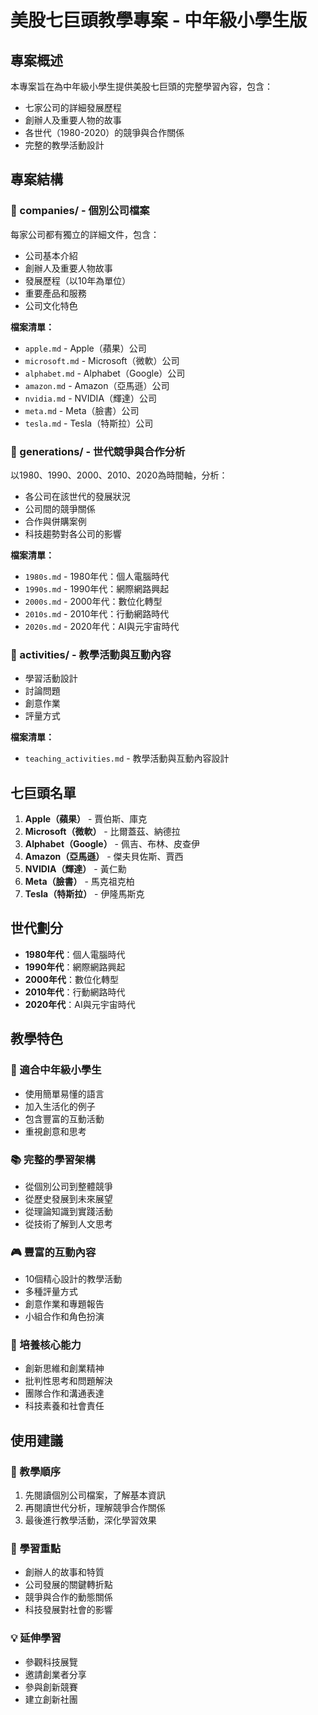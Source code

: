 # 美股七巨頭教學專案 - 中年級小學生版

## 專案概述
本專案旨在為中年級小學生提供美股七巨頭的完整學習內容，包含：
- 七家公司的詳細發展歷程
- 創辦人及重要人物的故事
- 各世代（1980-2020）的競爭與合作關係
- 完整的教學活動設計

## 專案結構

### 📁 companies/ - 個別公司檔案
每家公司都有獨立的詳細文件，包含：
- 公司基本介紹
- 創辦人及重要人物故事
- 發展歷程（以10年為單位）
- 重要產品和服務
- 公司文化特色

**檔案清單：**
- `apple.md` - Apple（蘋果）公司
- `microsoft.md` - Microsoft（微軟）公司
- `alphabet.md` - Alphabet（Google）公司
- `amazon.md` - Amazon（亞馬遜）公司
- `nvidia.md` - NVIDIA（輝達）公司
- `meta.md` - Meta（臉書）公司
- `tesla.md` - Tesla（特斯拉）公司

### 📁 generations/ - 世代競爭與合作分析
以1980、1990、2000、2010、2020為時間軸，分析：
- 各公司在該世代的發展狀況
- 公司間的競爭關係
- 合作與併購案例
- 科技趨勢對各公司的影響

**檔案清單：**
- `1980s.md` - 1980年代：個人電腦時代
- `1990s.md` - 1990年代：網際網路興起
- `2000s.md` - 2000年代：數位化轉型
- `2010s.md` - 2010年代：行動網路時代
- `2020s.md` - 2020年代：AI與元宇宙時代

### 📁 activities/ - 教學活動與互動內容
- 學習活動設計
- 討論問題
- 創意作業
- 評量方式

**檔案清單：**
- `teaching_activities.md` - 教學活動與互動內容設計

## 七巨頭名單
1. **Apple（蘋果）** - 賈伯斯、庫克
2. **Microsoft（微軟）** - 比爾蓋茲、納德拉
3. **Alphabet（Google）** - 佩吉、布林、皮查伊
4. **Amazon（亞馬遜）** - 傑夫貝佐斯、賈西
5. **NVIDIA（輝達）** - 黃仁勳
6. **Meta（臉書）** - 馬克祖克柏
7. **Tesla（特斯拉）** - 伊隆馬斯克

## 世代劃分
- **1980年代**：個人電腦時代
- **1990年代**：網際網路興起
- **2000年代**：數位化轉型
- **2010年代**：行動網路時代
- **2020年代**：AI與元宇宙時代

## 教學特色

### 🎯 適合中年級小學生
- 使用簡單易懂的語言
- 加入生活化的例子
- 包含豐富的互動活動
- 重視創意和思考

### 📚 完整的學習架構
- 從個別公司到整體競爭
- 從歷史發展到未來展望
- 從理論知識到實踐活動
- 從技術了解到人文思考

### 🎮 豐富的互動內容
- 10個精心設計的教學活動
- 多種評量方式
- 創意作業和專題報告
- 小組合作和角色扮演

### 🌟 培養核心能力
- 創新思維和創業精神
- 批判性思考和問題解決
- 團隊合作和溝通表達
- 科技素養和社會責任

## 使用建議

### 📖 教學順序
1. 先閱讀個別公司檔案，了解基本資訊
2. 再閱讀世代分析，理解競爭合作關係
3. 最後進行教學活動，深化學習效果

### 🎯 學習重點
- 創辦人的故事和特質
- 公司發展的關鍵轉折點
- 競爭與合作的動態關係
- 科技發展對社會的影響

### 💡 延伸學習
- 參觀科技展覽
- 邀請創業者分享
- 參與創新競賽
- 建立創新社團
